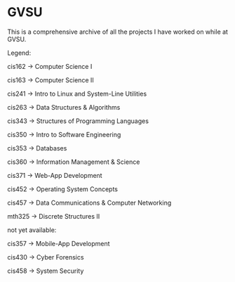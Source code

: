 # GVSU
This is a comprehensive archive of all the projects I have worked on while at GVSU.

Legend:

cis162 -> Computer Science I

cis163 -> Computer Science II

cis241 -> Intro to Linux and System-Line Utilities

cis263 -> Data Structures & Algorithms

cis343 -> Structures of Programming Languages

cis350 -> Intro to Software Engineering

cis353 -> Databases

cis360 -> Information Management & Science

cis371 -> Web-App Development

cis452 -> Operating System Concepts

cis457 -> Data Communications & Computer Networking

mth325 -> Discrete Structures II



not yet available:

cis357 -> Mobile-App Development

cis430 -> Cyber Forensics

cis458 -> System Security
